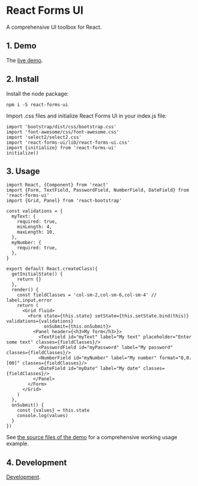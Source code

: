 # React Forms UI

A comprehensive UI toolbox for React.

## 1. Demo

The [live demo](http://react-forms-ui.s3-website-us-east-1.amazonaws.com/app).

## 2. Install

Install the node package:

    npm i -S react-forms-ui

Import .css files and initialize React Forms UI in your index.js file:

    import 'bootstrap/dist/css/bootstrap.css'
    import 'font-awesome/css/font-awesome.css'
    import 'select2/select2.css'
    import 'react-forms-ui/lib/react-forms-ui.css'
    import {initialize} from 'react-forms-ui'
    initialize()

## 3. Usage

    import React, {Component} from 'react'
    import {Form, TextField, PasswordField, NumberField, DateField} from 'react-forms-ui'
    import {Grid, Panel} from 'react-bootstrap'

    const validations = {
      myText: {
        required: true,
        minLength: 4,
        maxLength: 10,
      },
      myNumber: {
        required: true,
      },
    }

    export default React.createClass({
      getInitialState() {
        return {}
      },
      render() {
        const fieldClasses = 'col-sm-2,col-sm-6,col-sm-4' // label,input,error
        return (
          <Grid fluid>
            <Form state={this.state} setState={this.setState.bind(this)} validations={validations}
                  onSubmit={this.onSubmit}>
              <Panel header={<h3>My form</h3>}>
                <TextField id="myText" label="My text" placeholder="Enter some text" classes={fieldClasses}/>
                <PasswordField id="myPassword" label="My password" classes={fieldClasses}/>
                <NumberField id="myNumber" label="My number" format="0,0.[00]" classes={fieldClasses}/>
                <DateField id="myDate" label="My date" classes={fieldClasses}/>
              </Panel>
            </Form>
          </Grid>
        )
      },
      onSubmit() {
        const {values} = this.state
        console.log(values)
      }
    })

See [the source files of the demo](https://github.com/ivos/react-forms-ui-demo) for a comprehensive working usage example.

## 4. Development

[Development](Development.md).
